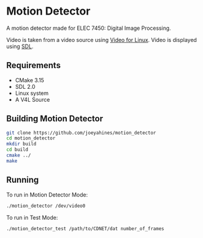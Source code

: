 # Motion Detector
A motion detector made for ELEC 7450: Digital Image Processing.

Video is taken from a video source using [Video for Linux](https://www.linuxtv.org/). Video is displayed using
[SDL](https://www.libsdl.org/).

## Requirements
* CMake 3.15
* SDL 2.0
* Linux system
* A V4L Source

## Building Motion Detector
```bash
git clone https://github.com/joeyahines/motion_detector
cd motion_detector
mkdir build
cd build
cmake ../
make 
```

## Running
To run in Motion Detector Mode:
```bash
./motion_detector /dev/video0
```

To run in Test Mode:
```bash
./motion_detector_test /path/to/CDNET/dat number_of_frames
```

